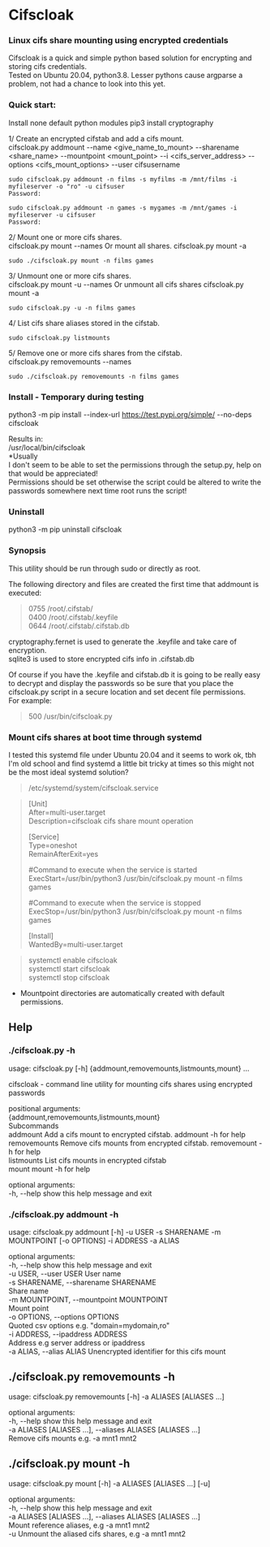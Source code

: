 # Cifscloak
### Linux cifs share mounting using encrypted credentials

Cifscloak is a quick and simple python based solution for encrypting and storing cifs credentials.  
Tested on Ubuntu 20.04, python3.8.
Lesser pythons cause argparse a problem, not had a chance to look into this yet.

### Quick start:
Install none default python modules
pip3 install cryptography

1/ Create an encrypted cifstab and add a cifs mount.  
cifscloak.py addmount --name <give_name_to_mount> --sharename <share_name> --mountpoint <mount_point> --i <cifs_server_address> --options <cifs_mount_options> --user cifsusername

`sudo cifscloak.py addmount -n films -s myfilms -m /mnt/films -i myfileserver -o "ro" -u cifsuser`  
`Password:`  

`sudo cifscloak.py addmount -n games -s mygames -m /mnt/games -i myfileserver -u cifsuser`  
`Password:`

2/ Mount one or more cifs shares.  
cifscloak.py mount --names <name1> <name2>
Or mount all shares.
cifscloak.py mount -a

`sudo ./cifscloak.py mount -n films games`


3/ Unmount one or more cifs shares.  
cifscloak.py mount -u --names <name1> <name2>
Or unmount all cifs shares
cifscloak.py mount -a

`sudo cifscloak.py -u -n films games`

4/ List cifs share aliases stored in the cifstab.  

`sudo cifscloak.py listmounts`

5/ Remove one or more cifs shares from the cifstab.  
cifscloak.py removemounts --names <name1> <name2>

`sudo ./cifscloak.py removemounts -n films games`

### Install - Temporary during testing

python3 -m pip install --index-url https://test.pypi.org/simple/ --no-deps  cifscloak 

Results in:  
/usr/local/bin/cifscloak  
*Usually  
I don't seem to be able to set the permissions through the setup.py, help on that would be appreciated!  
Permissions should be set otherwise the script could be altered to write the passwords somewhere next time root runs the script!  

### Uninstall
python3 -m pip uninstall cifscloak

### Synopsis
This utility should be run through sudo or directly as root.

The following directory and files are created the first time that addmount is executed:  
> 0755 /root/.cifstab/  
> 0400 /root/.cifstab/.keyfile  
> 0644 /root/.cifstab/.cifstab.db  

cryptography.fernet is used to generate the .keyfile and take care of encryption.  
sqlite3 is used to store encrypted cifs info in .cifstab.db

Of course if you have the .keyfile and cifstab.db it is going to be really easy to decrypt and display the passwords so be sure that you place the cifscloak.py script in a secure location and set decent file permissions.  
For example:  
> 500 /usr/bin/cifscloak.py

### Mount cifs shares at boot time through systemd
I tested this systemd file under Ubuntu 20.04 and it seems to work ok, tbh I'm old school and find systemd a little bit tricky at times so this might not be the most ideal systemd solution?

> /etc/systemd/system/cifscloak.service

> [Unit]  
> After=multi-user.target  
> Description=cifscloak cifs share mount operation  
> 
> [Service]  
> Type=oneshot  
> RemainAfterExit=yes  
>  
> #Command to execute when the service is started  
> ExecStart=/usr/bin/python3 /usr/bin/cifscloak.py mount -n films games  
>   
> #Command to execute when the service is stopped  
> ExecStop=/usr/bin/python3 /usr/bin/cifscloak.py mount -n films games  
>   
> [Install]  
> WantedBy=multi-user.target  

> systemctl enable cifscloak  
> systemctl start cifscloak  
> systemctl stop cifscloak  

* Mountpoint directories are automatically created with default permissions.


## Help
### ./cifscloak.py -h
usage: cifscloak.py [-h] {addmount,removemounts,listmounts,mount} ...

cifscloak - command line utility for mounting cifs shares using encrypted passwords

positional arguments:  
  {addmount,removemounts,listmounts,mount}  
                        Subcommands  
    addmount            Add a cifs mount to encrypted cifstab. addmount -h for help  
    removemounts        Remove cifs mounts from encrypted cifstab. removemount -h for help  
    listmounts          List cifs mounts in encrypted cifstab  
    mount               mount -h for help  

optional arguments:  
  -h, --help            show this help message and exit

### ./cifscloak.py addmount -h

usage: cifscloak.py addmount [-h] -u USER -s SHARENAME -m MOUNTPOINT [-o OPTIONS] -i ADDRESS -a ALIAS

optional arguments:  
  -h, --help            show this help message and exit  
  -u USER, --user USER  User name  
  -s SHARENAME, --sharename SHARENAME  
                        Share name  
  -m MOUNTPOINT, --mountpoint MOUNTPOINT  
                        Mount point  
  -o OPTIONS, --options OPTIONS  
                        Quoted csv options e.g. "domain=mydomain,ro"  
  -i ADDRESS, --ipaddress ADDRESS  
                        Address e.g server address or ipaddress  
  -a ALIAS, --alias ALIAS  Unencrypted identifier for this cifs mount  
 

## ./cifscloak.py removemounts -h

usage: cifscloak.py removemounts [-h] -a ALIASES [ALIASES ...]

optional arguments:  
  -h, --help            show this help message and exit  
  -a ALIASES [ALIASES ...], --aliases ALIASES [ALIASES ...]  
                        Remove cifs mounts e.g. -a mnt1 mnt2  

## ./cifscloak.py mount -h

usage: cifscloak.py mount [-h] -a ALIASES [ALIASES ...] [-u]

optional arguments:  
  -h, --help            show this help message and exit  
  -a ALIASES [ALIASES ...], --aliases ALIASES [ALIASES ...]  
                        Mount reference aliases, e.g -a mnt1 mnt2  
  -u                    Unmount the aliased cifs shares, e.g -a mnt1 mnt2  
